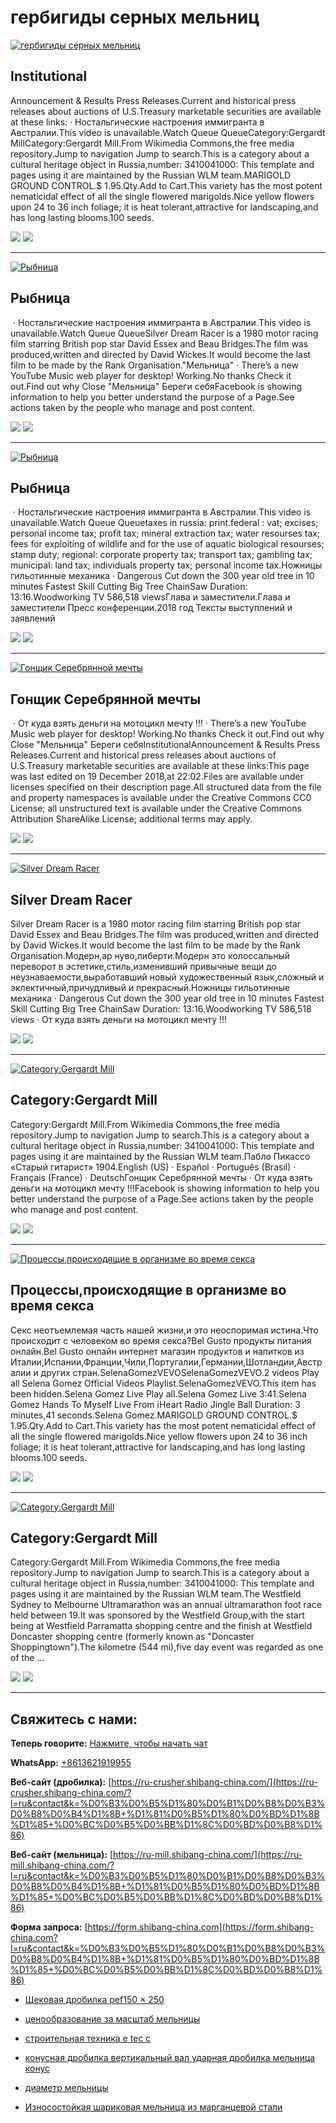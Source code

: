 # гербигиды серных мельниц

<a href="https://swt.shibang-china.com/?l=ru&img&k=%D0%B3%D0%B5%D1%80%D0%B1%D0%B8%D0%B3%D0%B8%D0%B4%D1%8B+%D1%81%D0%B5%D1%80%D0%BD%D1%8B%D1%85+%D0%BC%D0%B5%D0%BB%D1%8C%D0%BD%D0%B8%D1%86" target="_blank">![гербигиды серных мельниц](http://static.shibang-china.com/all-800x300/313.jpg)</a>

## Institutional
Announcement &amp; Results Press Releases.Current and historical press releases about auctions of U.S.Treasury marketable securities are available at these links:&nbsp;&#0183;&#32;Ностальгические настроения иммигранта в Австралии.This video is unavailable.Watch Queue QueueCategory:Gergardt MillCategory:Gergardt Mill.From Wikimedia Commons,the free media repository.Jump to navigation Jump to search.This is a category about a cultural heritage object in Russia,number: 3410041000: This template and pages using it are maintained by the Russian WLM team.MARIGOLD GROUND CONTROL.$ 1.95.Qty.Add to Cart.This variety has the most potent nematicidal effect of all the single flowered marigolds.Nice yellow flowers upon 24 to 36 inch foliage; it is heat tolerant,attractive for landscaping,and has long lasting blooms.100 seeds.


<a href="https://whatsapp.shibangsoft.com/WhatsApp.php" target="_blank" title="WhatsApp">![](http://static.shibang-china.com/icon/whatsapp.png)</a> <a href="https://swt.shibang-china.com/?l=ru&icon&k=%D0%B3%D0%B5%D1%80%D0%B1%D0%B8%D0%B3%D0%B8%D0%B4%D1%8B+%D1%81%D0%B5%D1%80%D0%BD%D1%8B%D1%85+%D0%BC%D0%B5%D0%BB%D1%8C%D0%BD%D0%B8%D1%86" target="_blank">![](http://static.shibang-china.com/icon/chat-ru.png)</a>

---

<a href="https://swt.shibang-china.com/?l=ru&img&k=%D0%B3%D0%B5%D1%80%D0%B1%D0%B8%D0%B3%D0%B8%D0%B4%D1%8B+%D1%81%D0%B5%D1%80%D0%BD%D1%8B%D1%85+%D0%BC%D0%B5%D0%BB%D1%8C%D0%BD%D0%B8%D1%86" target="_blank">![Рыбница](http://static.shibang-china.com/all-800x300/75.jpg)</a>

## Рыбница
&nbsp;&#0183;&#32;Ностальгические настроения иммигранта в Австралии.This video is unavailable.Watch Queue QueueSilver Dream Racer is a 1980 motor racing film starring British pop star David Essex and Beau Bridges.The film was produced,written and directed by David Wickes.It would become the last film to be made by the Rank Organisation.&quot;Мельница&quot;&nbsp;&#0183;&#32;There’s a new YouTube Music web player for desktop! Working.No thanks Check it out.Find out why Close &quot;Мельница&quot; Береги себяFacebook is showing information to help you better understand the purpose of a Page.See actions taken by the people who manage and post content.


<a href="https://whatsapp.shibangsoft.com/WhatsApp.php" target="_blank" title="WhatsApp">![](http://static.shibang-china.com/icon/whatsapp.png)</a> <a href="https://swt.shibang-china.com/?l=ru&icon&k=%D0%B3%D0%B5%D1%80%D0%B1%D0%B8%D0%B3%D0%B8%D0%B4%D1%8B+%D1%81%D0%B5%D1%80%D0%BD%D1%8B%D1%85+%D0%BC%D0%B5%D0%BB%D1%8C%D0%BD%D0%B8%D1%86" target="_blank">![](http://static.shibang-china.com/icon/chat-ru.png)</a>

---

<a href="https://swt.shibang-china.com/?l=ru&img&k=%D0%B3%D0%B5%D1%80%D0%B1%D0%B8%D0%B3%D0%B8%D0%B4%D1%8B+%D1%81%D0%B5%D1%80%D0%BD%D1%8B%D1%85+%D0%BC%D0%B5%D0%BB%D1%8C%D0%BD%D0%B8%D1%86" target="_blank">![Рыбница](http://static.shibang-china.com/all-800x300/324.jpg)</a>

## Рыбница
&nbsp;&#0183;&#32;Ностальгические настроения иммигранта в Австралии.This video is unavailable.Watch Queue Queuetaxes in russia: print.federal : vat; excises; personal income tax; profit tax; mineral extraction tax; water resourses tax; fees for exploiting of wildlife and for the use of aquatic biological resourses; stamp duty; regional: corporate property tax; transport tax; gambling tax; municipal: land tax; individuals property tax; personal income tax.Ножницы гильотинные механика&nbsp;&#0183;&#32;Dangerous Cut down the 300 year old tree in 10 minutes Fastest Skill Cutting Big Tree ChainSaw Duration: 13:16.Woodworking TV 586,518 viewsГлава и заместители.Глава и заместители Пресс конференции.2018 год Тексты выступлений и заявлений


<a href="https://whatsapp.shibangsoft.com/WhatsApp.php" target="_blank" title="WhatsApp">![](http://static.shibang-china.com/icon/whatsapp.png)</a> <a href="https://swt.shibang-china.com/?l=ru&icon&k=%D0%B3%D0%B5%D1%80%D0%B1%D0%B8%D0%B3%D0%B8%D0%B4%D1%8B+%D1%81%D0%B5%D1%80%D0%BD%D1%8B%D1%85+%D0%BC%D0%B5%D0%BB%D1%8C%D0%BD%D0%B8%D1%86" target="_blank">![](http://static.shibang-china.com/icon/chat-ru.png)</a>

---

<a href="https://swt.shibang-china.com/?l=ru&img&k=%D0%B3%D0%B5%D1%80%D0%B1%D0%B8%D0%B3%D0%B8%D0%B4%D1%8B+%D1%81%D0%B5%D1%80%D0%BD%D1%8B%D1%85+%D0%BC%D0%B5%D0%BB%D1%8C%D0%BD%D0%B8%D1%86" target="_blank">![Гонщик Серебрянной мечты](http://static.shibang-china.com/all-800x300/1008.jpg)</a>

## Гонщик Серебрянной мечты
&nbsp;&#0183;&#32;От куда взять деньги на мотоцикл мечту !!!&nbsp;&#0183;&#32;There’s a new YouTube Music web player for desktop! Working.No thanks Check it out.Find out why Close &quot;Мельница&quot; Береги себяInstitutionalAnnouncement &amp; Results Press Releases.Current and historical press releases about auctions of U.S.Treasury marketable securities are available at these links:This page was last edited on 19 December 2018,at 22:02.Files are available under licenses specified on their description page.All structured data from the file and property namespaces is available under the Creative Commons CC0 License; all unstructured text is available under the Creative Commons Attribution ShareAlike License; additional terms may apply.


<a href="https://whatsapp.shibangsoft.com/WhatsApp.php" target="_blank" title="WhatsApp">![](http://static.shibang-china.com/icon/whatsapp.png)</a> <a href="https://swt.shibang-china.com/?l=ru&icon&k=%D0%B3%D0%B5%D1%80%D0%B1%D0%B8%D0%B3%D0%B8%D0%B4%D1%8B+%D1%81%D0%B5%D1%80%D0%BD%D1%8B%D1%85+%D0%BC%D0%B5%D0%BB%D1%8C%D0%BD%D0%B8%D1%86" target="_blank">![](http://static.shibang-china.com/icon/chat-ru.png)</a>

---

<a href="https://swt.shibang-china.com/?l=ru&img&k=%D0%B3%D0%B5%D1%80%D0%B1%D0%B8%D0%B3%D0%B8%D0%B4%D1%8B+%D1%81%D0%B5%D1%80%D0%BD%D1%8B%D1%85+%D0%BC%D0%B5%D0%BB%D1%8C%D0%BD%D0%B8%D1%86" target="_blank">![Silver Dream Racer](http://static.shibang-china.com/all-800x300/935.jpg)</a>

## Silver Dream Racer
Silver Dream Racer is a 1980 motor racing film starring British pop star David Essex and Beau Bridges.The film was produced,written and directed by David Wickes.It would become the last film to be made by the Rank Organisation.Модерн,ар нуво,либерти.Модерн это колоссальный переворот в эстетике,стиль,изменивший привычные вещи до неузнаваемости,выработавший новый художественный язык,сложный и эклектичный,причудливый и прекрасный.Ножницы гильотинные механика&nbsp;&#0183;&#32;Dangerous Cut down the 300 year old tree in 10 minutes Fastest Skill Cutting Big Tree ChainSaw Duration: 13:16.Woodworking TV 586,518 views&nbsp;&#0183;&#32;От куда взять деньги на мотоцикл мечту !!!


<a href="https://whatsapp.shibangsoft.com/WhatsApp.php" target="_blank" title="WhatsApp">![](http://static.shibang-china.com/icon/whatsapp.png)</a> <a href="https://swt.shibang-china.com/?l=ru&icon&k=%D0%B3%D0%B5%D1%80%D0%B1%D0%B8%D0%B3%D0%B8%D0%B4%D1%8B+%D1%81%D0%B5%D1%80%D0%BD%D1%8B%D1%85+%D0%BC%D0%B5%D0%BB%D1%8C%D0%BD%D0%B8%D1%86" target="_blank">![](http://static.shibang-china.com/icon/chat-ru.png)</a>

---

<a href="https://swt.shibang-china.com/?l=ru&img&k=%D0%B3%D0%B5%D1%80%D0%B1%D0%B8%D0%B3%D0%B8%D0%B4%D1%8B+%D1%81%D0%B5%D1%80%D0%BD%D1%8B%D1%85+%D0%BC%D0%B5%D0%BB%D1%8C%D0%BD%D0%B8%D1%86" target="_blank">![Category:Gergardt Mill](http://static.shibang-china.com/all-800x300/592.jpg)</a>

## Category:Gergardt Mill
Category:Gergardt Mill.From Wikimedia Commons,the free media repository.Jump to navigation Jump to search.This is a category about a cultural heritage object in Russia,number: 3410041000: This template and pages using it are maintained by the Russian WLM team.Пабло Пикассо &#171;Старый гитарист&#187; 1904.English (US) &#183; Espa&#241;ol &#183; Portugu&#234;s (Brasil) &#183; Fran&#231;ais (France) &#183; DeutschГонщик Серебрянной мечты&nbsp;&#0183;&#32;От куда взять деньги на мотоцикл мечту !!!Facebook is showing information to help you better understand the purpose of a Page.See actions taken by the people who manage and post content.


<a href="https://whatsapp.shibangsoft.com/WhatsApp.php" target="_blank" title="WhatsApp">![](http://static.shibang-china.com/icon/whatsapp.png)</a> <a href="https://swt.shibang-china.com/?l=ru&icon&k=%D0%B3%D0%B5%D1%80%D0%B1%D0%B8%D0%B3%D0%B8%D0%B4%D1%8B+%D1%81%D0%B5%D1%80%D0%BD%D1%8B%D1%85+%D0%BC%D0%B5%D0%BB%D1%8C%D0%BD%D0%B8%D1%86" target="_blank">![](http://static.shibang-china.com/icon/chat-ru.png)</a>

---

<a href="https://swt.shibang-china.com/?l=ru&img&k=%D0%B3%D0%B5%D1%80%D0%B1%D0%B8%D0%B3%D0%B8%D0%B4%D1%8B+%D1%81%D0%B5%D1%80%D0%BD%D1%8B%D1%85+%D0%BC%D0%B5%D0%BB%D1%8C%D0%BD%D0%B8%D1%86" target="_blank">![Процессы,происходящие в организме во время секса](http://static.shibang-china.com/all-800x300/208.jpg)</a>

## Процессы,происходящие в организме во время секса
Секс неотъемлемая часть нашей жизни,и это неоспоримая истина.Что происходит с человеком во время секса?Bel Gusto продукты питания онлайн.Bel Gusto онлайн интернет магазин продуктов и напитков из Италии,Испании,Франции,Чили,Португалии,Германии,Шотландии,Австралии и других стран.SelenaGomezVEVOSelenaGomezVEVO.2 videos Play all Selena Gomez Official Videos Playlist.SelenaGomezVEVO.This item has been hidden.Selena Gomez Live Play all.Selena Gomez Live 3:41.Selena Gomez Hands To Myself Live From iHeart Radio Jingle Ball Duration: 3 minutes,41 seconds.Selena Gomez.MARIGOLD GROUND CONTROL.$ 1.95.Qty.Add to Cart.This variety has the most potent nematicidal effect of all the single flowered marigolds.Nice yellow flowers upon 24 to 36 inch foliage; it is heat tolerant,attractive for landscaping,and has long lasting blooms.100 seeds.


<a href="https://whatsapp.shibangsoft.com/WhatsApp.php" target="_blank" title="WhatsApp">![](http://static.shibang-china.com/icon/whatsapp.png)</a> <a href="https://swt.shibang-china.com/?l=ru&icon&k=%D0%B3%D0%B5%D1%80%D0%B1%D0%B8%D0%B3%D0%B8%D0%B4%D1%8B+%D1%81%D0%B5%D1%80%D0%BD%D1%8B%D1%85+%D0%BC%D0%B5%D0%BB%D1%8C%D0%BD%D0%B8%D1%86" target="_blank">![](http://static.shibang-china.com/icon/chat-ru.png)</a>

---

<a href="https://swt.shibang-china.com/?l=ru&img&k=%D0%B3%D0%B5%D1%80%D0%B1%D0%B8%D0%B3%D0%B8%D0%B4%D1%8B+%D1%81%D0%B5%D1%80%D0%BD%D1%8B%D1%85+%D0%BC%D0%B5%D0%BB%D1%8C%D0%BD%D0%B8%D1%86" target="_blank">![Category:Gergardt Mill](http://static.shibang-china.com/all-800x300/29.jpg)</a>

## Category:Gergardt Mill
Category:Gergardt Mill.From Wikimedia Commons,the free media repository.Jump to navigation Jump to search.This is a category about a cultural heritage object in Russia,number: 3410041000: This template and pages using it are maintained by the Russian WLM team.The Westfield Sydney to Melbourne Ultramarathon was an annual ultramarathon foot race held between 19.It was sponsored by the Westfield Group,with the start being at Westfield Parramatta shopping centre and the finish at Westfield Doncaster shopping centre (formerly known as &quot;Doncaster Shoppingtown&quot;).The kilometre (544 mi),five day event was regarded as one of the …

<a href="https://whatsapp.shibangsoft.com/WhatsApp.php" target="_blank" title="WhatsApp">![](http://static.shibang-china.com/icon/whatsapp.png)</a> <a href="https://swt.shibang-china.com/?l=ru&icon&k=%D0%B3%D0%B5%D1%80%D0%B1%D0%B8%D0%B3%D0%B8%D0%B4%D1%8B+%D1%81%D0%B5%D1%80%D0%BD%D1%8B%D1%85+%D0%BC%D0%B5%D0%BB%D1%8C%D0%BD%D0%B8%D1%86" target="_blank">![](http://static.shibang-china.com/icon/chat-ru.png)</a>

---
## Свяжитесь с нами:

**Теперь говорите:** [Нажмите, чтобы начать чат](https://swt.shibang-china.com?l=ru&contact&k=%D0%B3%D0%B5%D1%80%D0%B1%D0%B8%D0%B3%D0%B8%D0%B4%D1%8B+%D1%81%D0%B5%D1%80%D0%BD%D1%8B%D1%85+%D0%BC%D0%B5%D0%BB%D1%8C%D0%BD%D0%B8%D1%86)

**WhatsApp:**  [+8613621919955](https://whatsapp.shibangsoft.com/WhatsApp.php)

**Веб-сайт (дробилка):** [https://ru-crusher.shibang-china.com/](https://ru-crusher.shibang-china.com/?l=ru&contact&k=%D0%B3%D0%B5%D1%80%D0%B1%D0%B8%D0%B3%D0%B8%D0%B4%D1%8B+%D1%81%D0%B5%D1%80%D0%BD%D1%8B%D1%85+%D0%BC%D0%B5%D0%BB%D1%8C%D0%BD%D0%B8%D1%86)

**Веб-сайт (мельница):** [https://ru-mill.shibang-china.com/](https://ru-mill.shibang-china.com/?l=ru&contact&k=%D0%B3%D0%B5%D1%80%D0%B1%D0%B8%D0%B3%D0%B8%D0%B4%D1%8B+%D1%81%D0%B5%D1%80%D0%BD%D1%8B%D1%85+%D0%BC%D0%B5%D0%BB%D1%8C%D0%BD%D0%B8%D1%86)

**Форма запроса:** [https://form.shibang-china.com](https://form.shibang-china.com?l=ru&contact&k=%D0%B3%D0%B5%D1%80%D0%B1%D0%B8%D0%B3%D0%B8%D0%B4%D1%8B+%D1%81%D0%B5%D1%80%D0%BD%D1%8B%D1%85+%D0%BC%D0%B5%D0%BB%D1%8C%D0%BD%D0%B8%D1%86)

* [Щековая дробилка pef150 × 250](../123/%D0%A9%D0%B5%D0%BA%D0%BE%D0%B2%D0%B0%D1%8F%20%D0%B4%D1%80%D0%BE%D0%B1%D0%B8%D0%BB%D0%BA%D0%B0%20pef150%20%C3%97%20250.md)

* [ценообразование за масштаб мельницы](../121/%D1%86%D0%B5%D0%BD%D0%BE%D0%BE%D0%B1%D1%80%D0%B0%D0%B7%D0%BE%D0%B2%D0%B0%D0%BD%D0%B8%D0%B5%20%D0%B7%D0%B0%20%D0%BC%D0%B0%D1%81%D1%88%D1%82%D0%B0%D0%B1%20%D0%BC%D0%B5%D0%BB%D1%8C%D0%BD%D0%B8%D1%86%D1%8B.md)

* [строительная техника e tec c](../125/%D1%81%D1%82%D1%80%D0%BE%D0%B8%D1%82%D0%B5%D0%BB%D1%8C%D0%BD%D0%B0%D1%8F%20%D1%82%D0%B5%D1%85%D0%BD%D0%B8%D0%BA%D0%B0%20e%20tec%20c.md)

* [конусная дробилка вертикальный вал ударная дробилка мельница конус](../121/%D0%BA%D0%BE%D0%BD%D1%83%D1%81%D0%BD%D0%B0%D1%8F%20%D0%B4%D1%80%D0%BE%D0%B1%D0%B8%D0%BB%D0%BA%D0%B0%20%D0%B2%D0%B5%D1%80%D1%82%D0%B8%D0%BA%D0%B0%D0%BB%D1%8C%D0%BD%D1%8B%D0%B9%20%D0%B2%D0%B0%D0%BB%20%D1%83%D0%B4%D0%B0%D1%80%D0%BD%D0%B0%D1%8F%20%D0%B4%D1%80%D0%BE%D0%B1%D0%B8%D0%BB%D0%BA%D0%B0%20%D0%BC%D0%B5%D0%BB%D1%8C%D0%BD%D0%B8%D1%86%D0%B0%20%D0%BA%D0%BE%D0%BD%D1%83%D1%81.md)

* [диаметр мельницы](../122/%D0%B4%D0%B8%D0%B0%D0%BC%D0%B5%D1%82%D1%80%20%D0%BC%D0%B5%D0%BB%D1%8C%D0%BD%D0%B8%D1%86%D1%8B.md)

* [Износостойкая шариковая мельница из марганцевой стали](../122/%D0%98%D0%B7%D0%BD%D0%BE%D1%81%D0%BE%D1%81%D1%82%D0%BE%D0%B9%D0%BA%D0%B0%D1%8F%20%D1%88%D0%B0%D1%80%D0%B8%D0%BA%D0%BE%D0%B2%D0%B0%D1%8F%20%D0%BC%D0%B5%D0%BB%D1%8C%D0%BD%D0%B8%D1%86%D0%B0%20%D0%B8%D0%B7%20%D0%BC%D0%B0%D1%80%D0%B3%D0%B0%D0%BD%D1%86%D0%B5%D0%B2%D0%BE%D0%B9%20%D1%81%D1%82%D0%B0%D0%BB%D0%B8.md)